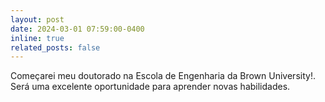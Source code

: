 ```yaml
---
layout: post
date: 2024-03-01 07:59:00-0400
inline: true
related_posts: false
---
```


Começarei meu doutorado na Escola de Engenharia da Brown University!. Será uma excelente oportunidade para aprender novas habilidades.
